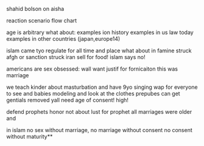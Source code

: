 shahid bolson on aisha

reaction scenario flow chart


age is arbitrary
what about: examples ion history
examples in us law today
examples in other countries (japan,europe14)


islam came tyo regulate for all time and place
what about in famine struck afgh or sanction struck iran
sell for food! islam says no!

americans are sex obsessed:
wall want justif for fornicaiton
this was marriage

we teach kinder about masturbation and have 9yo singing wap for everyone to see
and babies modeling and look at the clothes
prepubes can get gentials removed
yall need age of consent! high!

defend prophets honor
not about lust for prophet all marriages were older and 


in islam no sex without marriage, no marriage without consent
no consent without maturity**
